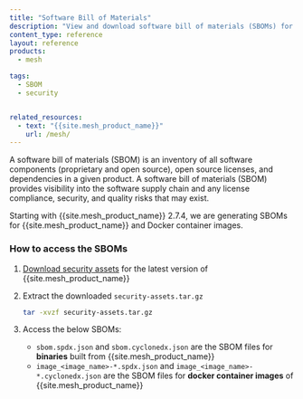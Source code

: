 ```yaml
---
title: "Software Bill of Materials"
description: "View and download software bill of materials (SBOMs) for {{site.mesh_product_name}} binaries and Docker images, including license, dependency, and security information."
content_type: reference
layout: reference
products:
  - mesh

tags:
  - SBOM
  - security


related_resources:
  - text: "{{site.mesh_product_name}}"
    url: /mesh/
---
```


A software bill of materials (SBOM) is an inventory of all software components (proprietary and open source), open source licenses, and dependencies in a given product. A software bill of materials (SBOM) provides visibility into the software supply chain and any license compliance, security, and quality risks that may exist.

Starting with {{site.mesh_product_name}} 2.7.4, we are generating SBOMs for {{site.mesh_product_name}} and Docker container images.



### How to access the SBOMs

1. [Download security assets](https://packages.konghq.com/public/kong-mesh-binaries-release/raw/names/security-assets/versions/{{page.version}}/security-assets.tar.gz) for the latest version of {{site.mesh_product_name}}

2. Extract the downloaded `security-assets.tar.gz`

    ```sh
    tar -xvzf security-assets.tar.gz
    ```

3. Access the below SBOMs:

   * `sbom.spdx.json` and `sbom.cyclonedx.json` are the SBOM files for **binaries** built from {{site.mesh_product_name}}
   * `image_<image_name>-*.spdx.json` and `image_<image_name>-*.cyclonedx.json` are the SBOM files for **docker container images** of {{site.mesh_product_name}}
